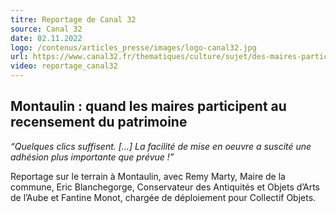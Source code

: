 ```yaml
---
titre: Reportage de Canal 32
source: Canal 32
date: 02.11.2022
logo: /contenus/articles_presse/images/logo-canal32.jpg
url: https://www.canal32.fr/thematiques/culture/sujet/des-maires-participent-au-recensement-du-patrimoine-du-02-novembre-2022.html
video: reportage_canal32
---
```


## Montaulin : quand les maires participent au recensement du patrimoine

*“Quelques clics suffisent. […] La facilité de mise en oeuvre a suscité une adhésion plus importante que prévue !”*

Reportage sur le terrain à Montaulin, avec Remy Marty, Maire de la commune, Eric Blanchegorge, Conservateur des Antiquités et Objets d’Arts de l’Aube et Fantine Monot, chargée de déploiement pour Collectif Objets.
